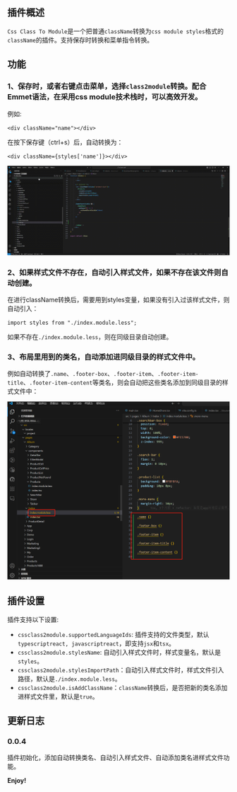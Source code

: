 ## 插件概述

`Css Class To Module`是一个把普通`className`转换为`css module styles`格式的`className`的插件。支持保存时转换和菜单指令转换。

## 功能

### 1、保存时，或者右键点击菜单，选择`class2module`转换。配合**Emmet**语法，在采用css module技术栈时，可以高效开发。

例如:

```
<div className="name"></div>
```

在按下保存键（ctrl+s）后，自动转换为：

```
<div className={styles['name']}></div>
```

![](src/assets/imgs/demonstration_steps.gif)

### 2、如果样式文件不存在，自动引入样式文件，如果不存在该文件则自动创建。

在进行className转换后，需要用到styles变量，如果没有引入过该样式文件，则自动引入：

```
import styles from "./index.module.less";
```

如果不存在`./index.module.less`，则在同级目录自动创建。

### 3、布局里用到的类名，自动添加进同级目录的样式文件中。

例如自动转换了`.name`、`.footer-box`、`.footer-item`、`.footer-item-title`、`.footer-item-content`等类名，则会自动把这些类名添加到同级目录的样式文件中：

![new_class](src/assets/imgs/new_class.png)

## 插件设置

插件支持以下设置:

- `cssclass2module.supportedLanguageIds`: 插件支持的文件类型，默认`typescriptreact, javascriptreact`，即支持`jsx`和`tsx`。
- `cssclass2module.stylesName`: 自动引入样式文件时，样式变量名，默认是`styles`。
- `cssclass2module.stylesImportPath`：自动引入样式文件时，样式文件引入路径，默认是`./index.module.less`。
- `cssclass2module.isAddClassName`：`className`转换后，是否把新的类名添加进样式文件里，默认是`true`。

## 更新日志

### 0.0.4

插件初始化，添加自动转换类名、自动引入样式文件、自动添加类名进样式文件功能。

**Enjoy!**

